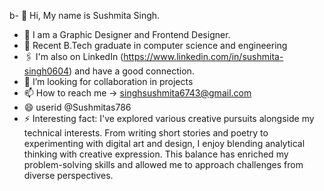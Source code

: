 b- 👋 Hi, My name is Sushmita Singh.
- 👀 I am a Graphic Designer and Frontend Designer.
- 🌱 Recent B.Tech graduate in computer science and engineering
- 🖇️ I'm also on LinkedIn (https://www.linkedin.com/in/sushmita-singh0604) and have a good connection.
- 💞️ I’m looking for collaboration in projects
- 📫 How to reach me -> singhsushmita6743@gmail.com
- 😄 userid @Sushmitas786
- ⚡ Interesting fact:  I've explored various creative pursuits alongside my technical interests. From writing short stories and poetry to experimenting with digital art and design, I enjoy blending analytical thinking with creative expression. This balance has enriched my problem-solving skills and allowed me to approach challenges from diverse perspectives.

<!---
Sushmitas786/Sushmitas786 is a ✨ special ✨ repository because its `README.md` (this file) appears on your GitHub profile.
You can click the Preview link to take a look at your changes.
--->
